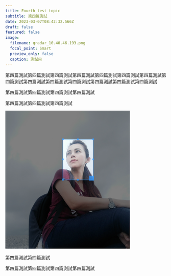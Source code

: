 ```yaml
---
title: Fourth test topic
subtitle: 第四篇測試
date: 2023-03-07T08:42:32.566Z
draft: false
featured: false
image:
  filename: qradar_10.40.46.193.png
  focal_point: Smart
  preview_only: false
  caption: 測試用
---
```

第四篇測試第四篇測試第四篇測試第四篇測試第四篇測試第四篇測試第四篇測試第四篇測試第四篇測試第四篇測試第四篇測試第四篇測試第四篇測試第四篇測試

第四篇測試第四篇測試第四篇測試第四篇測試

第四篇測試第四篇測試第四篇測試

![](spec.png)

第四篇測試第四篇測試

第四篇測試第四篇測試第四篇測試第四篇測試